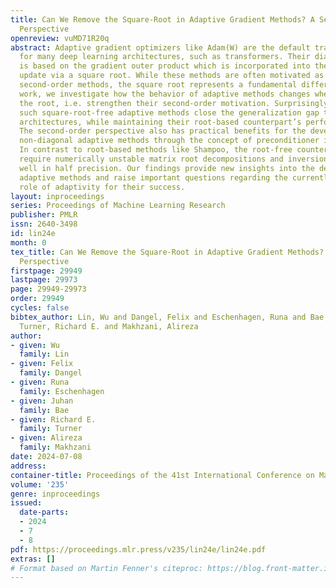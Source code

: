```yaml
---
title: Can We Remove the Square-Root in Adaptive Gradient Methods? A Second-Order
  Perspective
openreview: vuMD71R20q
abstract: Adaptive gradient optimizers like Adam(W) are the default training algorithms
  for many deep learning architectures, such as transformers. Their diagonal preconditioner
  is based on the gradient outer product which is incorporated into the parameter
  update via a square root. While these methods are often motivated as approximate
  second-order methods, the square root represents a fundamental difference. In this
  work, we investigate how the behavior of adaptive methods changes when we remove
  the root, i.e. strengthen their second-order motivation. Surprisingly, we find that
  such square-root-free adaptive methods close the generalization gap to SGD on convolutional
  architectures, while maintaining their root-based counterpart’s performance on transformers.
  The second-order perspective also has practical benefits for the development of
  non-diagonal adaptive methods through the concept of preconditioner invariance.
  In contrast to root-based methods like Shampoo, the root-free counterparts do not
  require numerically unstable matrix root decompositions and inversions, thus work
  well in half precision. Our findings provide new insights into the development of
  adaptive methods and raise important questions regarding the currently overlooked
  role of adaptivity for their success.
layout: inproceedings
series: Proceedings of Machine Learning Research
publisher: PMLR
issn: 2640-3498
id: lin24e
month: 0
tex_title: Can We Remove the Square-Root in Adaptive Gradient Methods? {A} Second-Order
  Perspective
firstpage: 29949
lastpage: 29973
page: 29949-29973
order: 29949
cycles: false
bibtex_author: Lin, Wu and Dangel, Felix and Eschenhagen, Runa and Bae, Juhan and
  Turner, Richard E. and Makhzani, Alireza
author:
- given: Wu
  family: Lin
- given: Felix
  family: Dangel
- given: Runa
  family: Eschenhagen
- given: Juhan
  family: Bae
- given: Richard E.
  family: Turner
- given: Alireza
  family: Makhzani
date: 2024-07-08
address:
container-title: Proceedings of the 41st International Conference on Machine Learning
volume: '235'
genre: inproceedings
issued:
  date-parts:
  - 2024
  - 7
  - 8
pdf: https://proceedings.mlr.press/v235/lin24e/lin24e.pdf
extras: []
# Format based on Martin Fenner's citeproc: https://blog.front-matter.io/posts/citeproc-yaml-for-bibliographies/
---
```

